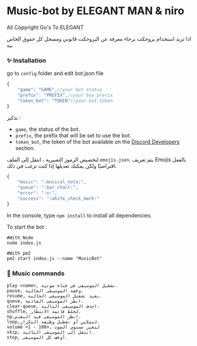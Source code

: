 # Music-bot by ELEGANT MAN  & niro

All Copyright Go's To ELEGANT

اذا تريد استخدام بروجكت برجاء معرفة عن البروجكت قانوني ومسجل كل حقوق الخاص بيه

### ✨ Installation

go to `config` folder and edit bot.json file

```js
{
    "game": "GAME",//your bot status
    "prefix": "PREFIX",//your boy prerix 
    "token_bot": "TOKEN"//your bot token
}
```

تذكير :

- `game`, the status of the bot.
- `prefix`, the prefix that will be set to use the bot.
- `token_bot`, the token of the bot available on the [Discord Developers](https://discordapp.com/developers/applications) section.

لتخصيص الرموز التعبيرية ، انتقل إلى الملف `emojis.json`.
يتم تعريف Emojis بالفعل افتراضيًا ولكن يمكنك تعديلها إذا كنت ترغب في ذلك.


```js
{
    "music": ":musical_note:",
    "queue": ":bar_chart:",
    "error": ":x:",
    "success": ":white_check_mark:"
}
```

In the console, type `npm install` to install all dependencies.

To start the bot :

```
#With Node
node index.js

#With pm2
pm2 start index.js --name "MusicBot"
```

### 🎵 Music commands

```
play <name>, تشغيل الموسيقى في قناة صوتية.
pause, وقفة الموسيقى الحالية.
resume, يعيد تشغيل الموسيقى الحالية. 
queue, انظر الموسيقى القادمة.
clear-queue, احذف الموسيقى التالية.
shuffle, لخلط قائمة الانتظار.
np,انظر الموسيقى قيد التقدم.
loop,لتمكين أو تعطيل وظيفة التكرار.
volume <1 - 100>, لتغير مستوي الصوت
skip, انتقل إلى الموسيقى التالية.
stop, أوقف كل الموسيقى.

```






